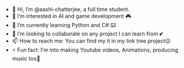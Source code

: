 - 👋 Hi, I’m @aashi-chatterjee, a full time student.
- 👀 I’m interested in AI and game development 🎮
- 🌱 I’m currently learning Python and C# ⌨️
- 💞️ I’m looking to collaborate on any project I can learn from 💕
- 📫 How to reach me: You can find my it in my link tree project😉
- ⚡ Fun fact: I'm into making Youtube videos, Animations, producing music too👀

<!---
aashi-chatterjee/aashi-chatterjee is a ✨ special ✨ repository because its `README.md` (this file) appears on your GitHub profile.
You can click the Preview link to take a look at your changes.
--->
